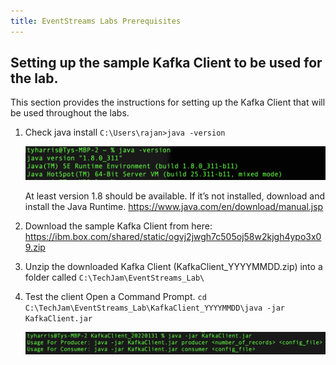 ```yaml
---
title: EventStreams Labs Prerequisites
---
```


##	Setting up the sample Kafka Client to be used for the lab.

This section provides the instructions for setting up the Kafka Client that will be used throughout the labs.

1.	Check java install
    `C:\Users\rajan>java -version`

    ![](images/image-1.png)

    At least version 1.8 should be available.
    If it’s not installed, download and install the Java Runtime. https://www.java.com/en/download/manual.jsp

2.	Download the sample Kafka Client from here:
    https://ibm.box.com/shared/static/ogvj2jwgh7c505oj58w2kjgh4ypo3x09.zip  
3.	Unzip the downloaded Kafka Client (KafkaClient_YYYYMMDD.zip) into a folder called 
    `C:\TechJam\EventStreams_Lab\`
4.	Test the client
    Open a Command Prompt.
    `cd C:\TechJam\EventStreams_Lab\KafkaClient_YYYYMMDD\java -jar KafkaClient.jar`

    ![](images/image-2.png)



